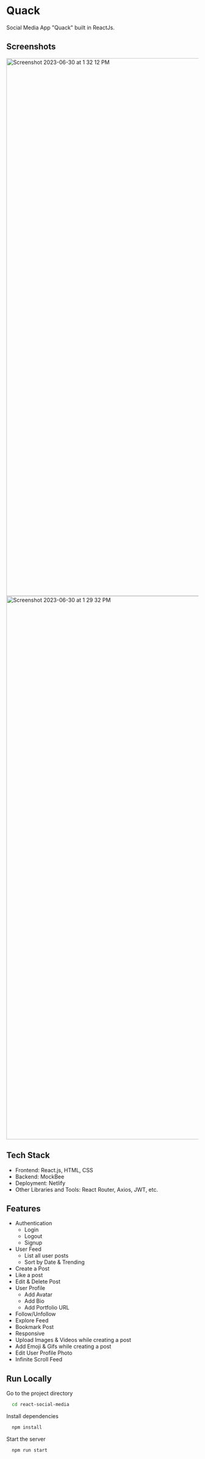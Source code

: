 
# Quack

Social Media App "Quack" built in ReactJs. 

## Screenshots

<img width="1410" alt="Screenshot 2023-06-30 at 1 32 12 PM" src="https://github.com/ichiragtaluja/react-social-media/assets/114881862/1c1d6f7c-3b95-4121-bc2d-be2853285f4e">


<img width="1425" alt="Screenshot 2023-06-30 at 1 29 32 PM" src="https://github.com/ichiragtaluja/react-social-media/assets/114881862/05f5a663-f08d-4941-8e01-a8b238d2039a">



## Tech Stack

- Frontend: React.js, HTML, CSS
- Backend: MockBee
- Deployment: Netlify
- Other Libraries and Tools: React Router, Axios, JWT, etc.


## Features

- Authentication
  - Login
  - Logout
  - Signup
- User Feed
  - List all user posts
  - Sort by Date & Trending
- Create a Post
- Like a post
- Edit & Delete Post
- User Profile
  - Add Avatar
  - Add Bio
  - Add Portfolio URL
- Follow/Unfollow
- Explore Feed
- Bookmark Post
- Responsive
- Upload Images & Videos while creating a post
- Add Emoji & Gifs while creating a post
- Edit User Profile Photo
- Infinite Scroll Feed



## Run Locally

Go to the project directory

```bash
  cd react-social-media
```

Install dependencies

```bash
  npm install
```

Start the server

```bash
  npm run start
```




